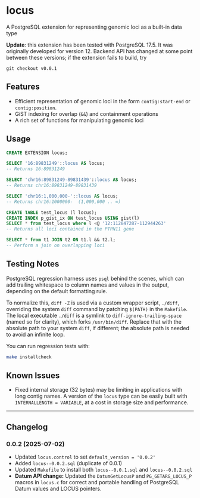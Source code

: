 # locus

A PostgreSQL extension for representing genomic loci as a built-in data type

**Update**: this extension has been tested with PostgreSQL 17.5. It was originally developed for version 12. Backend API has changed at some point between these versions; if the extension fails to build, try

```shell
git checkout v0.0.1
```

## Features

- Efficient representation of genomic loci in the form `contig:start-end` or `contig:position`.
- GiST indexing for overlap (`&&`) and containment operations
- A rich set of functions for manipulating genomic loci

## Usage

```sql
CREATE EXTENSION locus;

SELECT '16:89831249'::locus AS locus;
-- Returns 16:89831249

SELECT 'chr16:89831249-89831439'::locus AS locus;
-- Returns chr16:89831249-89831439

SELECT 'chr16:1,000,000-'::locus AS locus;
-- Returns chr16:1000000-  (1,000,000 .. ∞)

CREATE TABLE test_locus (l locus);
CREATE INDEX p_gist_ix ON test_locus USING gist(l)
SELECT * from test_locus where l <@ '12:112847287-112944263'
-- Returns all loci contained in the PTPN11 gene

SELECT * from t1 JOIN t2 ON t1.l && t2.l;
-- Perform a join on overlapping loci
```

## Testing Notes

PostgreSQL regression harness uses `psql` behind the scenes, which can add trailing whitespace to column names and values in the output, depending on the default formatting rule.

To normalize this, `diff -Z` is used via a custom wrapper script, `./diff`,
overriding the system `diff` command by patching `$(PATH)` in the `Makefile`. The local executable `./diff` is a symlink to `diff-ignore-trailing-space` (named so for clarity), which forks `/usr/bin/diff`. Replace that with the absolute path to your system `diff`, if different; the absolute path is needed to avoid an infinite loop.

You can run regression tests with:

```bash
make installcheck
```

## Known Issues

- Fixed internal storage (32 bytes) may be limiting in applications with long contig names. A version of the `locus` type can be easily built with `INTERNALLENGTH = VARIABLE`, at a cost in storage size and performance.

---

## Changelog

### 0.0.2 (2025-07-02)
- Updated `locus.control` to set `default_version = '0.0.2'`
- Added `locus--0.0.2.sql` (duplicate of 0.0.1)
- Updated `Makefile` to install both `locus--0.0.1.sql` and `locus--0.0.2.sql`
- **Datum API change:** Updated the `DatumGetLocusP` and `PG_GETARG_LOCUS_P` macros in `locus.c` for correct and portable handling of PostgreSQL Datum values and LOCUS pointers.
